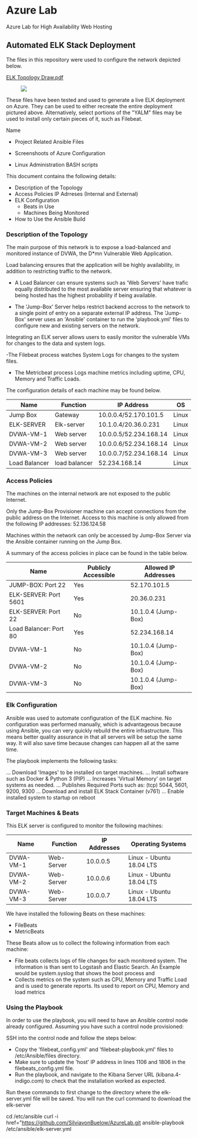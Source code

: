 # Azure Lab

Azure Lab for High Availability Web Hosting


## Automated ELK Stack Deployment

The files in this repository were used to configure the network depicted below.

[ELK Topology Draw.pdf](https://github.com/SilviavonBuelow/AzureLab/files/6409726/ELK.Topology.Draw.pdf)
<figure><img src=“/ELK_Topology.png”><figcaption></figcaption></figure>


These files have been tested and used to generate a live ELK deployment on Azure. They can be used to either recreate the entire deployment pictured above. Alternatively, select portions of the "YALM" files may be used to install only certain pieces of it, such as Filebeat.

  Name 
- Project Related Ansible Files

- Screenshoots of Azure Configuration
- Linux Administration BASH scripts

This document contains the following details:
- Description of the Topology
- Access Policies
  IP Adrreses (Internal and External)
- ELK Configuration
  - Beats in Use
  - Machines Being Monitored
- How to Use the Ansible Build


### Description of the Topology

The main purpose of this network is to expose a load-balanced and monitored instance of DVWA, the D*mn Vulnerable Web Application.

Load balancing ensures that the application will be highly availability, in addition to restricting traffic to the network.

- A Load Balancer can ensure systems such as 'Web Servers' have trafic equally distributed to the most available server ensuring that whatever is being hosted has the highest probability if being available.

- The 'Jump-Box' Server helps restrict backend accross to the network to a single point of entry on a separate external IP address. The 'Jump-Box' server uses an 'Ansible' container to run the 'playbook.yml' files to configure new and existing servers on the network.

Integrating an ELK server allows users to easily monitor the vulnerable VMs for changes to the data and system logs.

-The Filebeat process watches System Logs for changes to the system files.

- The Metricbeat process Logs machine metrics including uptime, CPU, Memory and Traffic Loads.

The configuration details of each machine may be found below.


| Name          | Function       | IP Address               |   OS  |
|----------     |----------      |--------------------------|-------|
| Jump Box      | Gateway        |  10.0.0.4/52.170.101.5   | Linux |
| ELK-SERVER    | Elk-server     |  10.1.0.4/20.36.0.231    | Linux |
| DVWA-VM-1     | Web server     |  10.0.0.5/52.234.168.14  | Linux |
| DVWA-VM-2     | Web server     |  10.0.0.6/52.234.168.14  | Linux |
| DVWA-VM-3     | Web server     |  10.0.0.7/52.234.168.14  | Linux |
| Load Balancer | load balancer  |  52.234.168.14           | Linux |

### Access Policies

The machines on the internal network are not exposed to the public Internet. 

Only the Jump-Box Provisioner machine can accept connections from the public address on the Internet. Access to this machine is only allowed from the following IP addresses: 
52.136.124.58

Machines within the network can only be accessed by Jump-Box Server via the Ansible container running on the Jump Box.

A summary of the access policies in place can be found in the table below.

| Name                  | Publicly Accessible | Allowed IP Addresses     |
|-----------------------|---------------------|----------------------    |
| JUMP-BOX: Port 22     |     Yes             |  52.170.101.5            |
| ELK-SERVER: Port 5601 |     Yes             |  20.36.0.231             |
| ELK-SERVER: Port 22   |     No              |  10.1.0.4 (Jump-Box)     |
| Load Balancer: Port 80|     Yes             |  52.234.168.14           | 
| DVWA-VM-1             |     No              |  10.1.0.4 (Jump-Box)     | 
| DVWA-VM-2             |     No              |  10.1.0.4 (Jump-Box)     | 
| DVWA-VM-3             |     No              |  10.1.0.4 (Jump-Box)     | 


### Elk Configuration

Ansible was used to automate configuration of the ELK machine. No configuration was performed manually, which is advantageous because using Ansible, you can very quickly rebuild the entire infrastructure. This means better quality assurance in that all servers will be setup the same way. It will also save time because changes can happen all at the same time.

The playbook implements the following tasks:

... Download 'Images' to be installed on target machines.
... Install software such as Docker & Python 3 (PIP)
... Increases 'Virtual Memory' on target systems as needed.
... Publishes Required Ports such as: (tcp) 5044, 5601, 9200, 9300
... Download and install ELK Stack Container (v761)
... Enable installed system to startup on reboot

### Target Machines & Beats

This ELK server is configured to monitor the following machines:

| Name        | Function   | IP Addresses |     Operating Systems     |
|-------------|------------|--------------|---------------------------|
| DVWA-VM-1   | Web-Server |  10.0.0.5    | Linux - Ubuntu 18.04 LTS  |
| DVWA-VM-2   | Web-Server |  10.0.0.6    | Linux - Ubuntu 18.04 LTS  |
| DVWA-VM-3   | Web-Server |  10.0.0.7    | Linux - Ubuntu 18.04 LTS  |

We have installed the following Beats on these machines:

- FileBeats
- MetricBeats

These Beats allow us to collect the following information from each machine:

- File beats collects logs of file changes for each monitored system. The information is than sent to Logstash and Elastic Search. An Example would be system.syslog that shows the boot process and
- Collects metrics on the system such as CPU, Memory and Traffic Load and is used to generate reports. Its used to report on CPU, Memory and load metrics

### Using the Playbook

In order to use the playbook, you will need to have an Ansible control node already configured. Assuming you have such a control node provisioned:

SSH into the control node and follow the steps below:

- Copy the 'filebeat_config.yml' and 'filebeat-playbook.yml' files to /etc/Ansible/files directory.
- Make sure to update the 'host' IP address in lines 1106 and 1806 in the filebeats_config.yml file.
- Run the playbook, and navigate to the Kibana Server URL (kibana.4-indigo.com) to check that the installation worked as expected.

Run these commands to first change to the directory where the elk-server.yml file will be saved. You will run the curl command to download the elk-server

cd /etc/ansible
curl -i href="https://github.com/SilviavonBuelow/AzureLab.git
ansible-playbook /etc/ansible/elk-server.yml


